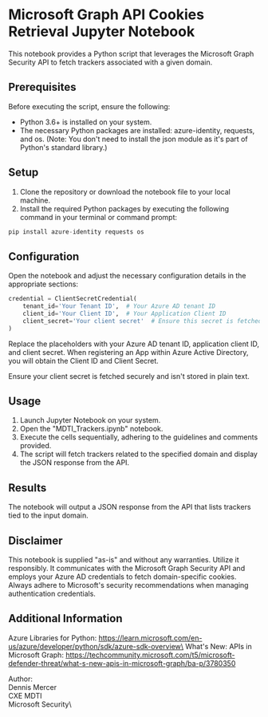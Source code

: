 # Microsoft Graph API Cookies Retrieval Jupyter Notebook


This notebook provides a Python script that leverages the Microsoft Graph Security API to fetch trackers associated with a given domain.

## Prerequisites
Before executing the script, ensure the following:

- Python 3.6+ is installed on your system.
- The necessary Python packages are installed: azure-identity, requests, and os. (Note: You don't need to install the json module as it's part of Python's standard library.)


## Setup
1. Clone the repository or download the notebook file to your local machine.
2. Install the required Python packages by executing the following command in your terminal or command prompt:


```Python 
pip install azure-identity requests os
```

## Configuration
Open the notebook and adjust the necessary configuration details in the appropriate sections:

```Python
credential = ClientSecretCredential(
    tenant_id='Your Tenant ID',  # Your Azure AD tenant ID
    client_id='Your Client ID',  # Your Application Client ID
    client_secret='Your client secret'  # Ensure this secret is fetched securely
)
```

Replace the placeholders with your Azure AD tenant ID, application client ID, and client secret. When registering an App within Azure Active Directory, you will obtain the Client ID and Client Secret.

Ensure your client secret is fetched securely and isn't stored in plain text.

## Usage
1. Launch Jupyter Notebook on your system.
2. Open the "MDTI_Trackers.ipynb" notebook.
3. Execute the cells sequentially, adhering to the guidelines and comments provided.
4. The script will fetch trackers related to the specified domain and display the JSON response from the API.

## Results
The notebook will output a JSON response from the API that lists trackers tied to the input domain.

## Disclaimer
This notebook is supplied "as-is" and without any warranties. Utilize it responsibly. It communicates with the Microsoft Graph Security API and employs your Azure AD credentials to fetch domain-specific cookies. Always adhere to Microsoft's security recommendations when managing authentication credentials.

## Additional Information
Azure Libraries for Python: https://learn.microsoft.com/en-us/azure/developer/python/sdk/azure-sdk-overview\
What's New: APIs in Microsoft Graph: https://techcommunity.microsoft.com/t5/microsoft-defender-threat/what-s-new-apis-in-microsoft-graph/ba-p/3780350

Author:\
Dennis Mercer\
CXE MDTI\
Microsoft Security\